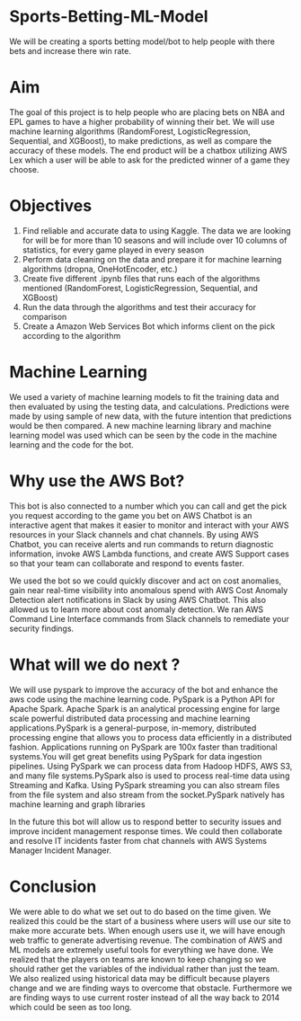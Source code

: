 # Sports-Betting-ML-Model
We will be creating a sports betting model/bot to help people with there bets and increase there win rate.

# Aim 
The goal of this project is to help people who are placing bets on NBA and EPL games to have a
higher probability of winning their bet. We will use machine learning algorithms
(RandomForest, LogisticRegression, Sequential, and XGBoost), to make predictions, as well as compare
the accuracy of these models. The end product will be a chatbox utilizing AWS Lex which a user
will be able to ask for the predicted winner of a game they choose.

# Objectives
1. Find reliable and accurate data to using Kaggle. The data we are looking for will be for
more than 10 seasons and will include over 10 columns of statistics, for every game
played in every season
2. Perform data cleaning on the data and prepare it for machine learning algorithms (dropna,
OneHotEncoder, etc.)
3. Create five different .ipynb files that runs each of the algorithms mentioned
(RandomForest, LogisticRegression, Sequential, and XGBoost)
4. Run the data through the algorithms and test their accuracy for comparison
5. Create a Amazon Web Services Bot which informs client on the pick according to the algorithm 

# Machine Learning

We used a variety of machine learning models to fit the training data and then evaluated by using the testing data, and calculations. Predictions were made by using sample of new data, with the future intention that predictions would be then compared. A new machine learning library and machine learning model was used which can be seen by the code in the machine learning and the code for the bot.


# Why use the AWS Bot?

This bot is also connected to a number which you can call and get the pick you request according to the game you bet on
AWS Chatbot is an interactive agent that makes it easier to monitor and interact with your AWS resources in your Slack channels and chat channels. 
By using AWS Chatbot, you can receive alerts and run commands to return diagnostic information, invoke AWS Lambda functions, and create AWS Support cases so that your team can collaborate and respond to events faster.

We used the bot so we could quickly discover and act on cost anomalies, gain near real-time visibility into anomalous spend with AWS Cost Anomaly Detection alert notifications in Slack by using AWS Chatbot. This also allowed us to learn more about cost anomaly detection.
We ran AWS Command Line Interface commands from Slack channels to remediate your security findings.

# What will we do next ?

We will use pyspark to improve the accuracy of the bot and enhance the aws code using the machine learning code. PySpark is a Python API for Apache Spark. Apache Spark is an analytical processing engine for large scale powerful distributed data processing and machine learning applications.PySpark is a general-purpose, in-memory, distributed processing engine that allows you to process data efficiently in a distributed fashion. Applications running on PySpark are 100x faster than traditional systems.You will get great benefits using PySpark for data ingestion pipelines. Using PySpark we can process data from Hadoop HDFS, AWS S3, and many file systems.PySpark also is used to process real-time data using Streaming and Kafka. Using PySpark streaming you can also stream files from the file system and also stream from the socket.PySpark natively has machine learning and graph libraries

In the future this bot will allow us to respond better to security issues and improve incident management response times. We could then collaborate and resolve IT incidents faster from chat channels with AWS Systems Manager Incident Manager.

# Conclusion

We were able to do what we set out to do based on the time given. We realized this could be the start of a business where users will use our site to make more accurate bets. When enough users use it, we will have enough web traffic to generate advertising revenue. The combination of AWS and ML models are extremely useful tools for everything we have done. We realized that the players on teams are known to keep changing so we should rather get the variables of the individual rather than just the team. We also realized using historical data may be difficult because players change and we are finding ways to overcome that obstacle. Furthermore we are finding ways to use current roster instead of all the way back to 2014 which could be seen as too long. 

